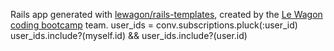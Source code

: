 Rails app generated with [lewagon/rails-templates](https://github.com/lewagon/rails-templates), created by the [Le Wagon coding bootcamp](https://www.lewagon.com) team.
  user_ids = conv.subscriptions.pluck(:user_id)
      user_ids.include?(myself.id) && user_ids.include?(user.id)